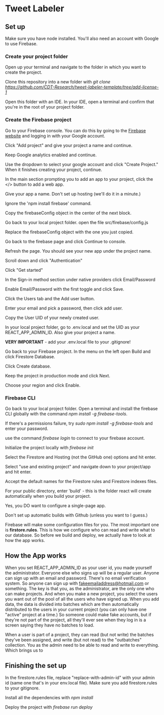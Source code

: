 # Tweet Labeler

## Set up

Make sure you have node installed. You'll also need an account with Google to use Firebase.

### Create your project folder
Open up your terminal and navigate to the folder in which you want to create the project.

Clone this repository into a new folder with *git clone https://github.com/CDT-Research/tweet-labeler-template/tree/add-license-1 <my-project-home>*

Open this folder with an IDE. In your IDE, open a terminal and confirm that you're in the root of your project folder.

### Create the Firebase project

Go to your Firebase console. You can do this by going to the [Firebase website](https://firebase.google.com/) and logging in with your Google account.

Click "Add project" and give your project a name and continue.

Keep Google analytics enabled and continue.

Use the dropdown to select your google account and click "Create Project." When it finishes creating your project, continue.

In the main section prompting you to add an app to your project, click the </> button to add a web app.

Give your app a name. Don't set up hosting (we'll do it in a minute.)

Ignore the 'npm install firebase' command.

Copy the firebaseConfig object in the center of the next block.

Go back to your local project folder. open the file src/firebase/config.js

Replace the firebaseConfig object with the one you just copied.

Go back to the firebase page and click Continue to console.

Refresh the page. You should see your new app under the project name.

Scroll down and click "Authentication"

Click "Get started"

In the Sign-in method section under native providers click Email/Password

Enable Email/Password with the first toggle and click Save.

Click the Users tab and the Add user button.

Enter your email and pick a password, then click add user.

Copy the User UID of your newly created user.

In your local project folder, go to .env.local and set the UID as your REACT_APP_ADMIN_ID. Also give your project a name.

**VERY IMPORTANT** - add your .env.local file to your .gitignore!

Go back to your Firebase project. In the menu on the left open Build and click Firestore Database.

Click Create database.

Keep the project in production mode and click Next.

Choose your region and click Enable.

### Firebase CLI
Go back to your local project folder. Open a terminal and install the firebase CLI globally with the command *npm install -g firebase-tools*.

If there's a permissions failure, try *sudo npm install -g firebase-tools* and enter your password.

use the command *firebase login* to connect to your firebase account.

Initialize the project locally with  *firebase init*

Select the Firestore and Hosting (not the GitHub one) options and hit enter.

Select "use and existing project" and navigate down to your project/app and hit enter.

Accept the default names for the Firestore rules and Firestore indexes files.

For your public directory, enter 'build' - this is the folder react will create automatically when you build your project.

Yes, you DO want to configure a single-page app.

Don't set up automatic builds with Github (unless you want to I guess.)

Firebase will make some configuration files for you. The most important one is
**firstore.rules**. This is how we configure who can read and write what to our database. So before we build and deploy, we actually have to look at how the app works.

## How the App works

When you set REACT_APP_ADMIN_ID as your user id, you made yourself the administrator. Everyone else who signs up will be a regular user. Anyone can sign up with an email and password. There's no email verification system. So anyone can sign up with fakeemailaddress@hotmail.com or something. The key is that you, as the administrator, are the only one who can make projects. And when you make a new project, you select the users you want out of the pool of all the users who have signed up. When you add data, the data is divided into batches which are then automatically distributed to the users in your current project (you can only have one "active" project at a time.) So someone could make fake accounts, but if they're not part of the project, all they'll ever see when they log in is a screen saying they have no batches to load.

When a user is part of a project, they can read (but not write) the batches they've been assigned, and write (but not read) to the "outbatches" collection. You as the admin need to be able to read and write to everything. Which brings us to

## Finishing the set up
In the firestore.rules file, replace "replace-with-admin-id" with your admin id (same one that's in your env.local file). Make sure you add firestore.rules to your gitignore.  

Install all the dependencies with *npm install*

Deploy the project with *firebase run deploy*
